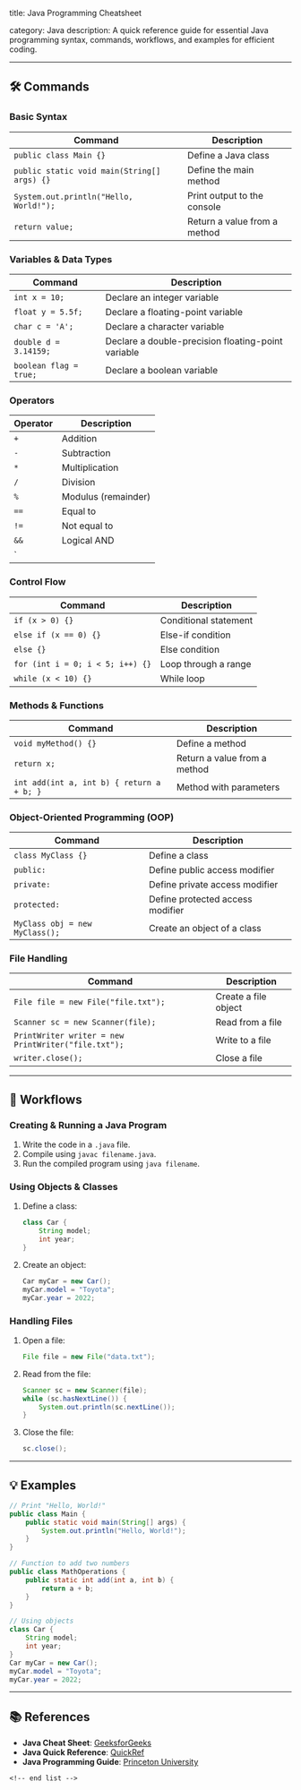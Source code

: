 title: Java Programming Cheatsheet

category: Java
description: A quick reference guide for essential Java programming syntax, commands, workflows, and examples for efficient coding.

---

## 🛠️ Commands

### **Basic Syntax**

| Command                                       | Description                  |
| --------------------------------------------- | ---------------------------- |
| `public class Main {}`                      | Define a Java class          |
| `public static void main(String[] args) {}` | Define the main method       |
| `System.out.println("Hello, World!");`      | Print output to the console  |
| `return value;`                             | Return a value from a method |

### **Variables & Data Types**

| Command                  | Description                                        |
| ------------------------ | -------------------------------------------------- |
| `int x = 10;`          | Declare an integer variable                        |
| `float y = 5.5f;`      | Declare a floating-point variable                  |
| `char c = 'A';`        | Declare a character variable                       |
| `double d = 3.14159;`  | Declare a double-precision floating-point variable |
| `boolean flag = true;` | Declare a boolean variable                         |

### **Operators**

| Operator | Description         |
| -------- | ------------------- |
| `+`    | Addition            |
| `-`    | Subtraction         |
| `*`    | Multiplication      |
| `/`    | Division            |
| `%`    | Modulus (remainder) |
| `==`   | Equal to            |
| `!=`   | Not equal to        |
| `&&`   | Logical AND         |
| `        |                     |

### **Control Flow**

| Command                            | Description           |
| ---------------------------------- | --------------------- |
| `if (x > 0) {}`                  | Conditional statement |
| `else if (x == 0) {}`            | Else-if condition     |
| `else {}`                        | Else condition        |
| `for (int i = 0; i < 5; i++) {}` | Loop through a range  |
| `while (x < 10) {}`              | While loop            |

### **Methods & Functions**

| Command                                     | Description                  |
| ------------------------------------------- | ---------------------------- |
| `void myMethod() {}`                      | Define a method              |
| `return x;`                               | Return a value from a method |
| `int add(int a, int b) { return a + b; }` | Method with parameters       |

### **Object-Oriented Programming (OOP)**

| Command                          | Description                      |
| -------------------------------- | -------------------------------- |
| `class MyClass {}`             | Define a class                   |
| `public:`                      | Define public access modifier    |
| `private:`                     | Define private access modifier   |
| `protected:`                   | Define protected access modifier |
| `MyClass obj = new MyClass();` | Create an object of a class      |

### **File Handling**

| Command                                               | Description          |
| ----------------------------------------------------- | -------------------- |
| `File file = new File("file.txt");`                 | Create a file object |
| `Scanner sc = new Scanner(file);`                   | Read from a file     |
| `PrintWriter writer = new PrintWriter("file.txt");` | Write to a file      |
| `writer.close();`                                   | Close a file         |

---

## 🔄 Workflows

### **Creating & Running a Java Program**

1. Write the code in a `.java` file.
2. Compile using `javac filename.java`.
3. Run the compiled program using `java filename`.

### **Using Objects & Classes**

1. Define a class:
   ```java
   class Car {
       String model;
       int year;
   }
   ```
2. Create an object:
   ```java
   Car myCar = new Car();
   myCar.model = "Toyota";
   myCar.year = 2022;
   ```

### **Handling Files**

1. Open a file:
   ```java
   File file = new File("data.txt");
   ```
2. Read from the file:
   ```java
   Scanner sc = new Scanner(file);
   while (sc.hasNextLine()) {
       System.out.println(sc.nextLine());
   }
   ```
3. Close the file:
   ```java
   sc.close();
   ```

---

## 💡 Examples

```java
// Print "Hello, World!"
public class Main {
    public static void main(String[] args) {
        System.out.println("Hello, World!");
    }
}

// Function to add two numbers
public class MathOperations {
    public static int add(int a, int b) {
        return a + b;
    }
}

// Using objects
class Car {
    String model;
    int year;
}
Car myCar = new Car();
myCar.model = "Toyota";
myCar.year = 2022;
```

---

## 📚 References

- **Java Cheat Sheet**: [GeeksforGeeks](https://www.geeksforgeeks.org/java-cheat-sheet/)
- **Java Quick Reference**: [QuickRef](https://quickref.me/java.html)
- **Java Programming Guide**: [Princeton University](https://introcs.cs.princeton.edu/java/11cheatsheet/)

```
<!-- end list -->
```
